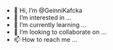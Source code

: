 - 👋 Hi, I’m @GeinniKafcka
- 👀 I’m interested in ...
- 🌱 I’m currently learning ...
- 💞️ I’m looking to collaborate on ...
- 📫 How to reach me ...

<!---
GeinniKafcka/GeinniKafcka is a ✨ special ✨ repository because its `README.md` (this file) appears on your GitHub profile.
You can click the Preview link to take a look at your changes.
--->
